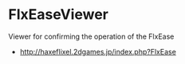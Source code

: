 FlxEaseViewer
=============
Viewer for confirming the operation of the FlxEase

* http://haxeflixel.2dgames.jp/index.php?FlxEase

